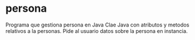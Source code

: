 # persona
Programa que gestiona persona en Java
Clae Java con atributos y metodos relativos a la personas. Pide al usuario datos sobre la persona en instancia.
